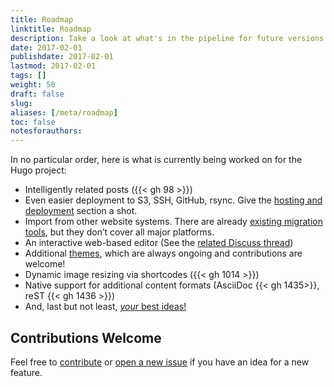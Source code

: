 ```yaml
---
title: Roadmap
linktitle: Roadmap
description: Take a look at what's in the pipeline for future versions of the Hugo project, as well related GitHub issues and Hugo Forum discussions for new features.
date: 2017-02-01
publishdate: 2017-02-01
lastmod: 2017-02-01
tags: []
weight: 50
draft: false
slug:
aliases: [/meta/roadmap]
toc: false
notesforauthors:
---
```


In no particular order, here is what is currently being worked on for the Hugo project:

* Intelligently related posts ({{< gh 98 >}})
* Even easier deployment to S3, SSH, GitHub, rsync. Give the [hosting and deployment][] section a shot.
* Import from other website systems. There are already [existing migration tools][], but they don’t cover all major platforms.
* An interactive web-based editor (See the [related Discuss thread][])
* Additional [themes][], which are always ongoing and contributions are welcome!
* Dynamic image resizing via shortcodes ({{< gh 1014 >}})
* Native support for additional content formats (AsciiDoc {{< gh 1435>}}, reST {{< gh 1436 >}})
* And, last but not least, [*your* best ideas!][]

## Contributions Welcome

Feel free to [contribute][] or [open a new issue][] if you have an idea for a new feature.

[#98]: https://github.com/spf13/hugo/issues/98
[#1014]: https://github.com/spf13/hugo/issues/1014
[#1435]: https://github.com/spf13/hugo/issues/1435
[#1436]: https://github.com/spf13/hugo/issues/1436
[contribute]: /contribute-to-hugo/
[hosting and deployment]: /hosting-and-deployment/
[existing migration tools]: /developer-tools/migrate-to-hugo/
[open a new issue]: https://github.com/spf13/hugo/issues/
[related Discuss thread]: https://discuss.gohugo.io/t/web-based-editor/155
[themes]: /themes/
[tutorials]: /tutorials
[*your* best ideas!]: /contribute-to-hugo/